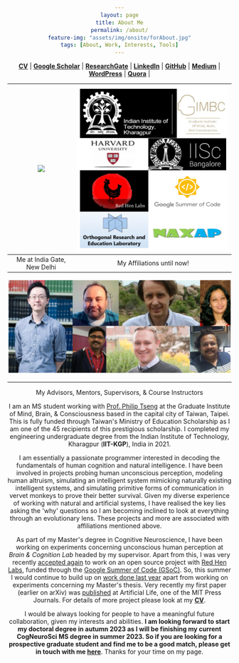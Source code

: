 ```yaml
---
layout: page
title: About Me
permalink: /about/
feature-img: "assets/img/onsite/forAbout.jpg"
tags: [About, Work, Interests, Tools]
---
```


<head> 
        <style> 
            body { 
                text-align:center; 
            }
        </style> 

</head> 


<a href="https://drive.google.com/file/d/1jjDeqModfTy9J--FCtU7Jh1vcm13BRZa/view?usp=sharing" target="_blank"><b>CV</b></a> | <a href="https://scholar.google.com/citations?user=FTCbGjoAAAAJ&hl=en" target="_blank"><b>Google Scholar</b></a> | <a href="https://www.researchgate.net/profile/Ankit_Gupta93" target="_blank"><b>ResearchGate</b></a> | <a href="https://www.linkedin.com/in/ankiitgupta7/" target="_blank"><b>LinkedIn</b></a> | <a href="https://github.com/ankiitgupta7" target="_blank"><b>GitHub</b></a> | <a href="https://medium.com/@ankiitgupta7" target="_blank"><b>Medium</b></a> | <a href="https://ankiitgupta7.wordpress.com/" target="_blank"><b>WordPress</b></a> | <a href="https://www.quora.com/profile/Ankit-Gupta-1695" target="_blank"><b>Quora</b></a> |

![](https://avatars3.githubusercontent.com/u/25341569?s=460&u=295da8eee2df232778c0b6c18fef0828a2137e01&v=4)  |  ![](https://github.com/ankiitgupta7/ankiitgupta7.github.io/blob/master/assets/img/onsite/affiliations-updated.png?raw=true)
:-------------------------:|:-------------------------:
Me at India Gate, New Delhi             |   My Affiliations until now!

![](https://raw.githubusercontent.com/ankiitgupta7/ankiitgupta7.github.io/6ab7d7873912e3f7279bb08cef031655bfd24cef/assets/img/onsite/mentors.png)

-------------------------
My Advisors, Mentors, Supervisors, & Course Instructors   

I am an MS student working with [Prof. Philip Tseng](https://scholar.google.com/citations?user=QNFVE3MAAAAJ&hl=en) at the Graduate Institute of Mind, Brain, & Consciousness based in the capital city of Taiwan, Taipei. This is fully funded through Taiwan's Ministry of Education Scholarship as I am one of the 45 recipients of this prestigious scholarship. I completed my engineering undergraduate degree from the Indian Institute of Technology, Kharagpur (**IIT-KGP**), India in 2021.

I am essentially a passionate programmer interested in decoding the fundamentals of human cognition and natural intelligence. I have been involved in projects probing human unconscious perception, modeling human altruism, simulating an intelligent system mimicking naturally existing intelligent systems, and simulating primitive forms of communication in vervet monkeys to prove their better survival. Given my diverse experience of working with natural and artificial systems, I have realised the key lies asking the 'why' questions so I am becoming inclined to look at everything through an evolutionary lens. These projects and more are associated with affiliations mentioned above.  

As part of my Master's degree in Cognitive Neuroscience, I have been working on experiments concerning unconscious human perception at *Brain & Cognition Lab* headed by my supervisor. Apart from this, I was very recently [accepted again](https://summerofcode.withgoogle.com/programs/2022/projects/3gJf6UQy) to work on an open source project with [Red Hen Labs](https://www.redhenlab.org/), funded through the [Google Summer of Code (GSoC)](https://summerofcode.withgoogle.com/). So, this summer I would continue to build up on [work done last year](https://summerofcode.withgoogle.com/projects/4650423719297024) apart from working on experiments concerning my Master's thesis. Very recently my first paper (earlier on arXiv) was [published](https://direct.mit.edu/artl/article-abstract/28/3/369/112444/Braitenberg-Vehicles-as-Developmental?redirectedFrom=fulltext) at Artificial Life, one of the MIT Press Journals. For details of more project please look at my <a href="https://drive.google.com/file/d/1jjDeqModfTy9J--FCtU7Jh1vcm13BRZa/view?usp=sharing" target="_blank"><b>CV</b></a>.


I would be always looking for people to have a meaningful future collaboration, given my interests and abilities. **I am looking forward to start my doctoral degree in autumn 2023 as I will be finishing my current CogNeuroSci MS degree in summer 2023. So if you are looking for a prospective graduate student and find me to be a good match, please get in touch with me <a href="mailto: ankiitgupta7@gmail.com" target="_blank"><b>here</b></a>**. Thanks for your time on my page.
